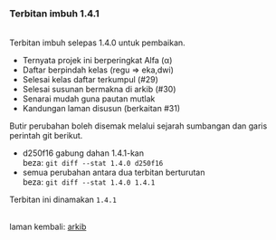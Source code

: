 ### Terbitan imbuh 1.4.1

&nbsp;  
Terbitan imbuh selepas 1.4.0 untuk pembaikan.

- Ternyata projek ini berperingkat Alfa (&#945;)
- Daftar berpindah kelas (regu => eka,dwi)
- Selesai kelas daftar terkumpul (#29)
- Selesai susunan bermakna di arkib (#30)
- Senarai mudah guna pautan mutlak
- Kandungan laman disusun (berkaitan #31)

Butir perubahan boleh disemak melalui sejarah sumbangan
dan garis perintah git berikut.

- d250f16 gabung dahan 1.4.1-kan  
beza: `git diff --stat 1.4.0 d250f16`
- semua perubahan antara dua terbitan berturutan  
beza: `git diff --stat 1.4.0 1.4.1`

Terbitan ini dinamakan `1.4.1`

&nbsp;  
laman kembali: [arkib][0]

  [0]: ../index.md
